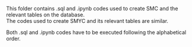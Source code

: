 This folder contains .sql and .ipynb codes used to create SMC and the relevant tables on the database. <br>
The codes used to create SMYC and its relevant tables are similar. <br>

Both .sql and .ipynb codes have to be executed following the alphabetical order. 
